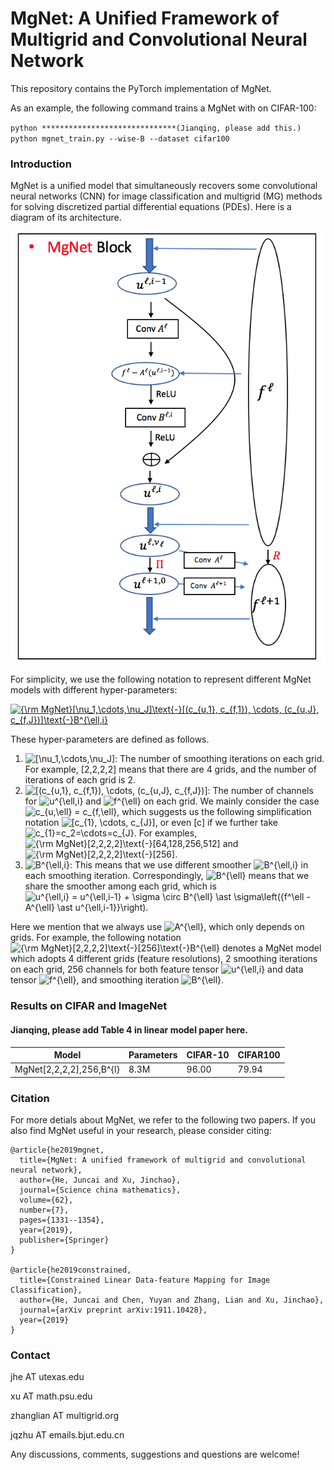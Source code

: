 # MgNet: A Unified Framework of Multigrid and Convolutional Neural Network
This repository contains the PyTorch implementation of MgNet. 

As an example, the following command trains a MgNet with  on CIFAR-100:

`python ******************************(Jianqing, please add this.)`
`python mgnet_train.py --wise-B --dataset cifar100`

### Introduction

MgNet is a unified model that simultaneously recovers some convolutional neural networks (CNN) for image classification and multigrid (MG) methods for solving discretized partial differential equations (PDEs). Here is a diagram of its architecture.

![MgNet](./figures/MgNet.png)

For simplicity, we use the following notation to represent different MgNet models with different hyper-parameters: 

<a href="https://www.codecogs.com/eqnedit.php?latex={\rm&space;MgNet}[\nu_1,\cdots,\nu_J]\text{-}[(c_{u,1},&space;c_{f,1}),&space;\cdots,&space;(c_{u,J},&space;c_{f,J})]\text{-}B^{\ell,i}" target="_blank"><img src="https://latex.codecogs.com/gif.latex?{\rm&space;MgNet}[\nu_1,\cdots,\nu_J]\text{-}[(c_{u,1},&space;c_{f,1}),&space;\cdots,&space;(c_{u,J},&space;c_{f,J})]\text{-}B^{\ell,i}" title="{\rm MgNet}[\nu_1,\cdots,\nu_J]\text{-}[(c_{u,1}, c_{f,1}), \cdots, (c_{u,J}, c_{f,J})]\text{-}B^{\ell,i}" /></a>

These hyper-parameters are defined as follows. 

1. <img src="https://latex.codecogs.com/gif.latex?[\nu_1,\cdots,\nu_J]" title="[\nu_1,\cdots,\nu_J]" />: The number of smoothing iterations on each grid. For example, [2,2,2,2] means that there are 4 grids, and the number of iterations of each grid is 2.
2. <img src="https://latex.codecogs.com/gif.latex?[(c_{u,1},&space;c_{f,1}),&space;\cdots,&space;(c_{u,J},&space;c_{f,J})]" title="[(c_{u,1}, c_{f,1}), \cdots, (c_{u,J}, c_{f,J})]" />: The number of channels for <img src="https://latex.codecogs.com/gif.latex?u^{\ell,i}" title="u^{\ell,i}" /> and <img src="https://latex.codecogs.com/gif.latex?f^{\ell}" title="f^{\ell}" /> on each grid. We mainly consider the case <img src="https://latex.codecogs.com/gif.latex?c_{u,\ell}&space;=&space;c_{f,\ell}" title="c_{u,\ell} = c_{f,\ell}" />, which suggests us the following simplification notation <img src="https://latex.codecogs.com/gif.latex?[c_{1},&space;\cdots,&space;c_{J}]" title="[c_{1}, \cdots, c_{J}]" />, or even [c] if we further take <img src="https://latex.codecogs.com/gif.latex?c_{1}=c_2=\cdots=c_{J}" title="c_{1}=c_2=\cdots=c_{J}" />. For examples, <img src="https://latex.codecogs.com/gif.latex?{\rm&space;MgNet}[2,2,2,2]\text{-}[64,128,256,512]" title="{\rm MgNet}[2,2,2,2]\text{-}[64,128,256,512]" /> and <img src="https://latex.codecogs.com/gif.latex?{\rm&space;MgNet}[2,2,2,2]\text{-}[256]" title="{\rm MgNet}[2,2,2,2]\text{-}[256]" />.
3. <img src="https://latex.codecogs.com/gif.latex?B^{\ell,i}" title="B^{\ell,i}" />: This means that we use different smoother <img src="https://latex.codecogs.com/gif.latex?B^{\ell,i}" title="B^{\ell,i}" /> in each smoothing iteration. Correspondingly, <img src="https://latex.codecogs.com/gif.latex?B^{\ell}" title="B^{\ell}" /> means that we share the smoother among each grid, which is <img src="https://latex.codecogs.com/gif.latex?u^{\ell,i}&space;=&space;u^{\ell,i-1}&space;&plus;&space;\sigma&space;\circ&space;B^{\ell}&space;\ast&space;\sigma\left({f^\ell&space;-&space;A^{\ell}&space;\ast&space;u^{\ell,i-1}}\right)." title="u^{\ell,i} = u^{\ell,i-1} + \sigma \circ B^{\ell} \ast \sigma\left({f^\ell - A^{\ell} \ast u^{\ell,i-1}}\right)." /> 

Here we mention that we always use <img src="https://latex.codecogs.com/gif.latex?A^{\ell}" title="A^{\ell}" />, which only depends on grids. For example, the following notation <img src="https://latex.codecogs.com/gif.latex?{\rm&space;MgNet}[2,2,2,2]\text{-}[256]\text{-}B^{\ell}" title="{\rm MgNet}[2,2,2,2]\text{-}[256]\text{-}B^{\ell}" /> denotes a MgNet model which adopts 4 different grids (feature resolutions), 2 smoothing iterations on each grid, 256 channels for both feature tensor <img src="https://latex.codecogs.com/gif.latex?u^{\ell,i}" title="u^{\ell,i}" /> and data tensor <img src="https://latex.codecogs.com/gif.latex?f^{\ell}" title="f^{\ell}" />, and smoothing iteration <img src="https://latex.codecogs.com/gif.latex?B^{\ell}" title="B^{\ell}" />. 

### Results on CIFAR and ImageNet

#### **Jianqing, please add Table 4 in linear model paper here.** 

Model                    | Parameters | CIFAR-10 | CIFAR100
-----                       | -----           | -----        |  ------
MgNet[2,2,2,2],256,B^{l} |  8.3M          | 96.00       | 79.94





### Citation

For more detials about MgNet, we refer to the following two papers. If you also find MgNet useful in your research, please consider citing:

```
@article{he2019mgnet,
  title={MgNet: A unified framework of multigrid and convolutional neural network},
  author={He, Juncai and Xu, Jinchao},
  journal={Science china mathematics},
  volume={62},
  number={7},
  pages={1331--1354},
  year={2019},
  publisher={Springer}
}

@article{he2019constrained,
  title={Constrained Linear Data-feature Mapping for Image Classification},
  author={He, Juncai and Chen, Yuyan and Zhang, Lian and Xu, Jinchao},
  journal={arXiv preprint arXiv:1911.10428},
  year={2019}
}
```

### Contact

jhe AT utexas.edu

xu AT math.psu.edu

zhanglian AT multigrid.org

jqzhu AT emails.bjut.edu.cn

Any discussions, comments, suggestions and questions are welcome!

